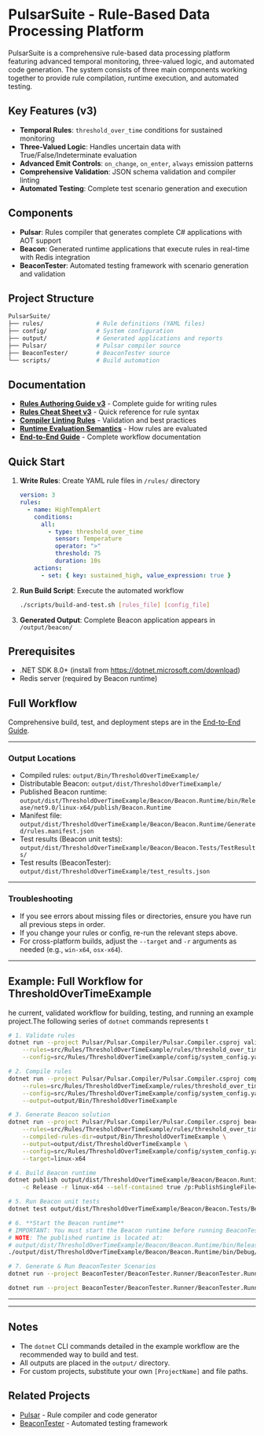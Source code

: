 # PulsarSuite - Rule-Based Data Processing Platform

PulsarSuite is a comprehensive rule-based data processing platform featuring advanced temporal monitoring, three-valued logic, and automated code generation. The system consists of three main components working together to provide rule compilation, runtime execution, and automated testing.

## Key Features (v3)

- **Temporal Rules**: `threshold_over_time` conditions for sustained monitoring
- **Three-Valued Logic**: Handles uncertain data with True/False/Indeterminate evaluation
- **Advanced Emit Controls**: `on_change`, `on_enter`, `always` emission patterns
- **Comprehensive Validation**: JSON schema validation and compiler linting
- **Automated Testing**: Complete test scenario generation and execution

## Components

- **Pulsar**: Rules compiler that generates complete C# applications with AOT support
- **Beacon**: Generated runtime applications that execute rules in real-time with Redis integration
- **BeaconTester**: Automated testing framework with scenario generation and validation

## Project Structure

```bash
PulsarSuite/
├── rules/               # Rule definitions (YAML files)
├── config/              # System configuration
├── output/              # Generated applications and reports
├── Pulsar/              # Pulsar compiler source
├── BeaconTester/        # BeaconTester source
└── scripts/             # Build automation
```

## Documentation

- **[Rules Authoring Guide v3](Pulsar/docs/Rules-Authoring-Guide-v3.md)** - Complete guide for writing rules
- **[Rules Cheat Sheet v3](Pulsar/docs/Rules-Cheat-Sheet-v3.md)** - Quick reference for rule syntax
- **[Compiler Linting Rules](Pulsar/docs/Compiler-Linting-Rules.md)** - Validation and best practices
- **[Runtime Evaluation Semantics](Pulsar/docs/Runtime-Evaluation-Semantics.md)** - How rules are evaluated
- **[End-to-End Guide](Pulsar/docs/End-to-End-Guide.md)** - Complete workflow documentation

## Quick Start

1. **Write Rules**: Create YAML rule files in `/rules/` directory
   ```yaml
   version: 3
   rules:
     - name: HighTempAlert
       conditions:
         all:
           - type: threshold_over_time
             sensor: Temperature
             operator: ">"
             threshold: 75
             duration: 10s
       actions:
         - set: { key: sustained_high, value_expression: true }
   ```

2. **Run Build Script**: Execute the automated workflow
   ```bash
   ./scripts/build-and-test.sh [rules_file] [config_file]
   ```

3. **Generated Output**: Complete Beacon application appears in `/output/beacon/`

## Prerequisites

- .NET SDK 8.0+ (install from <https://dotnet.microsoft.com/download>)
- Redis server (required by Beacon runtime)

## Full Workflow

Comprehensive build, test, and deployment steps are in the [End-to-End Guide](Pulsar/docs/End-to-End-Guide.md).

---

### Output Locations

- Compiled rules: `output/Bin/ThresholdOverTimeExample/`
- Distributable Beacon: `output/dist/ThresholdOverTimeExample/`
- Published Beacon runtime: `output/dist/ThresholdOverTimeExample/Beacon/Beacon.Runtime/bin/Release/net9.0/linux-x64/publish/Beacon.Runtime`
- Manifest file: `output/dist/ThresholdOverTimeExample/Beacon/Beacon.Runtime/Generated/rules.manifest.json`
- Test results (Beacon unit tests): `output/dist/ThresholdOverTimeExample/Beacon/Beacon.Tests/TestResults/`
- Test results (BeaconTester): `output/dist/ThresholdOverTimeExample/test_results.json`

---

### Troubleshooting

- If you see errors about missing files or directories, ensure you have run all previous steps in order.
- If you change your rules or config, re-run the relevant steps above.
- For cross-platform builds, adjust the `--target` and `-r` arguments as needed (e.g., `win-x64`, `osx-x64`).

---

## Example: Full Workflow for ThresholdOverTimeExample

he current, validated workflow for building, testing, and running an example project.The following series of `dotnet` commands represents t

```sh
# 1. Validate rules
dotnet run --project Pulsar/Pulsar.Compiler/Pulsar.Compiler.csproj validate \
    --rules=src/Rules/ThresholdOverTimeExample/rules/threshold_over_time_rules.yaml \
    --config=src/Rules/ThresholdOverTimeExample/config/system_config.yaml

# 2. Compile rules
dotnet run --project Pulsar/Pulsar.Compiler/Pulsar.Compiler.csproj compile \
    --rules=src/Rules/ThresholdOverTimeExample/rules/threshold_over_time_rules.yaml \
    --config=src/Rules/ThresholdOverTimeExample/config/system_config.yaml \
    --output=output/Bin/ThresholdOverTimeExample

# 3. Generate Beacon solution
dotnet run --project Pulsar/Pulsar.Compiler/Pulsar.Compiler.csproj beacon \
    --rules=src/Rules/ThresholdOverTimeExample/rules/threshold_over_time_rules.yaml \
    --compiled-rules-dir=output/Bin/ThresholdOverTimeExample \
    --output=output/dist/ThresholdOverTimeExample \
    --config=src/Rules/ThresholdOverTimeExample/config/system_config.yaml \
    --target=linux-x64

# 4. Build Beacon runtime
dotnet publish output/dist/ThresholdOverTimeExample/Beacon/Beacon.Runtime/Beacon.Runtime.csproj \
    -c Release -r linux-x64 --self-contained true /p:PublishSingleFile=true

# 5. Run Beacon unit tests
dotnet test output/dist/ThresholdOverTimeExample/Beacon/Beacon.Tests/Beacon.Tests.csproj

# 6. **Start the Beacon runtime**
# IMPORTANT: You must start the Beacon runtime before running BeaconTester scenarios. Leave this process running in a separate terminal.
# NOTE: The published runtime is located at:
# output/dist/ThresholdOverTimeExample/Beacon/Beacon.Runtime/bin/Release/net9.0/linux-x64/publish/Beacon.Runtime
./output/dist/ThresholdOverTimeExample/Beacon/Beacon.Runtime/bin/Debug/net9.0/linux-x64/Beacon.Runtime

# 7. Generate & Run BeaconTester Scenarios
dotnet run --project BeaconTester/BeaconTester.Runner/BeaconTester.Runner.csproj generate --rules=src/Rules/ThresholdOverTimeExample/rules/threshold_over_time_rules.yaml --output=output/dist/ThresholdOverTimeExample/test_scenarios.json

dotnet run --project BeaconTester/BeaconTester.Runner/BeaconTester.Runner.csproj run --scenarios=output/dist/ThresholdOverTimeExample/test_scenarios.json --output=output/dist/ThresholdOverTimeExample/test_results.json
```

---

<!-- ## Project Structure (unchanged) -->
<!-- Commenting out this section as it might be redundant / confusing -->
<!--
```bash
PulsarSuite/
├── src/                 # Source code and input files
│   ├── Rules/          # Rule definitions
│   │   └── [ProjectName]/
│   │       ├── rules/  # YAML rule files
│   │       └── config/ # Configuration files
├── Pulsar/             # Pulsar compiler source
├── output/             # Build outputs
│   └── dist/           # Distributable Beacon apps
└── ...
```
-->

---

## Notes

- The `dotnet` CLI commands detailed in the example workflow are the recommended way to build and test.
- All outputs are placed in the `output/` directory.
- For custom projects, substitute your own `[ProjectName]` and file paths.

## Related Projects

- [Pulsar](https://github.com/example/pulsar) - Rule compiler and code generator
- [BeaconTester](https://github.com/example/beacontester) - Automated testing framework
